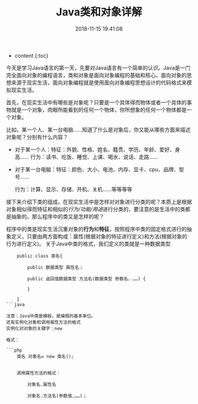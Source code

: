 ﻿---
layout: post
title:  "Java类和对象详解"
date:   2018-11-15 19:41:08
categories: Java
tags: Java IT 
---

* content
{:toc}


今天是学习Java语言的第一天，先要对Java语言有一个简单的认识。Java是一门完全面向对象的编程语言，类和对象是面向对象编程的基础和核心。面向对象的思想来源于现实生活，面向对象编程就是使用面向对象编程思想设计的代码格式来模拟现实生活。


首先，在现实生活中有哪些是对象呢？只要是一个具体得而物体或者一个具体的事物就是一个对象，肉眼所能看到的任何一个物体，你所想象的任何一个物体都是一个对象。







比如，某一个人、某一台电脑……知道了什么是对象后，你又能从哪些方面来描述对象呢？分别有什么内容？

* 对于某一个人：特征：外貌、性格、姓名、籍贯、学历、年龄、爱好、身高……
			行为：读书、吃饭、睡觉、上课、喝水、说话、走路……

* 对于某一台电脑：特征：颜色、大小、电池、内存、显卡、cpu、品牌、型号……

	行为：计算、显示、存储、开机、关机……等等等等


接下来介绍下类的组成。在现实生活中是怎样对对象进行分类的呢？本质上是根据对象相似得而特征和相似的*行为/功能/用途*进行分类的，要注意的是生活中的类都是抽象的。那么程序中的类又是怎样的呢？

程序中的类是现实生活沉重对象的**行为**和**特征**，按照程序中类的固定格式进行的抽象定义，只要由两方面构成：属性(根据对象的特征进行定义)和方法(根据对象的行为进行定义)。
关于Java中类的格式，我们定义的类就是一种数据类型


```
	public class 类名{

		public 数据类型 属性名；

		public 返回值数据类型 方法名(数据类型 参数名，……) {

		}

	}
```java
		
注意：Java中类是模板，是编程的基本单位。
还有实例化对象和调用属性方法的格式
实例化对对象的关键字：new

格式：

```php
	类名 对象名= new 类名();


	调用属性方法的格式：

		对象名.属性名

		对象名.方法名(参数值,……)；

```
